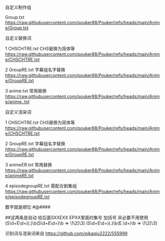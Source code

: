 自定义制作组

Group.txt https://raw.githubusercontent.com/pouker88/Pouker/refs/heads/main/Anime/Group.txt

自定义替换词

1 CHSCHTRE.txt CHS替换为简体等 https://raw.githubusercontent.com/pouker88/Pouker/refs/heads/main/Anime/CHSCHTRE.txt

2 GroupRE.txt 字幕组名字替换 https://raw.githubusercontent.com/pouker88/Pouker/refs/heads/main/Anime/GroupRE.txt

3 anime.txt 常用替换 https://raw.githubusercontent.com/pouker88/Pouker/refs/heads/main/Anime/anime..txt



自定义渲染词

1 CHSCHTRE.txt CHS替换为简体等 https://raw.githubusercontent.com/pouker88/Pouker/refs/heads/main/Anime/CHSCHTRE.txt

2 GroupRE.txt 字幕组名字替换 https://raw.githubusercontent.com/pouker88/Pouker/refs/heads/main/Anime/GroupRE.txt

3 animeER.txt 常用替换 https://raw.githubusercontent.com/pouker88/Pouker/refs/heads/main/Anime/animeRE.txt

4 episodegroupRE.txt 需配合剧集组 https://raw.githubusercontent.com/pouker88/Pouker/refs/heads/main/Anime/episodegroupRE.txt

数字就是顺位 #@####

##这两条是自动 给后面SXXEXX EPXX里面的集号 加括号 非必要不用使用 (S\d+E\d+)(.)\b(S\d+E\d+)\b => \1\2[\3] (S\d+E\d+)(.)\b(E.\d+)\b => \1\2[\3]

识别词与渲染词来自 https://github.com/pikaqiu2222/555999
